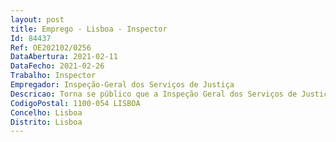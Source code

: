 ```yaml
--- 
layout: post
title: Emprego - Lisboa - Inspector
Id: 84437
Ref: OE202102/0256
DataAbertura: 2021-02-11
DataFecho: 2021-02-26
Trabalho: Inspector
Empregador: Inspeção-Geral dos Serviços de Justiça
Descricao: Torna se público que a Inspeção Geral dos Serviços de Justiça (IGSJ) pretende recrutar 1 (um) trabalhador, com relação jurídica de emprego público previamente estabelecida, para o exercício de funções em mobilidade na categoria carreira, nos termos do disposto nos artigos 92.º e seguintes da Lei Geral do Trabalho em Funções Públicas (LTFP) aprovada pela Lei n.º 35 2014, de 20 de junho, para o seguinte posto de trabalho 1.	Área de atividade – Serviço de inspeção1.1	 Caracterização do posto de trabalho O trabalhador a recrutar irá desempenhar funções na área de missão da IGSJ, nomeadamente ações de auditoria e inspeção, tramitação processual de queixas, reclamações ou denúncias, cabendo lhe acompanhar as ações de investigação (preparação, execução e conclusão) desenvolvidas, emitir pareceres técnicos e produzir os relatórios necessários para o efeito, interagir com os interlocutores dos organismos no contexto do exercício das funções da ação inspetiva  providenciar apoio técnico nas soluções propostas  deslocar se pelo território nacional aos locais objeto de investigação  recolher os meios de prova indispensáveis à demonstração dos factos  colaborar com os serviços do Ministério Público  articular se, sempre que necessário, com as restantes áreas técnicas da IGSJ.1.2	 Requisitos gerais O trabalhador deve ser detentor de uma relação jurídica de emprego público, em regime de nomeação e estar integrado na carreira especial de inspeção, cujo regime se encontra estabelecido no Decreto Lei n.º 170 2009, de 03 08.1.3	 Requisitos específicos Licenciatura em Direito, Economia, Gestão, ou Engenharia Informática.
CodigoPostal: 1100-054 LISBOA
Concelho: Lisboa
Distrito: Lisboa
--- 
```

